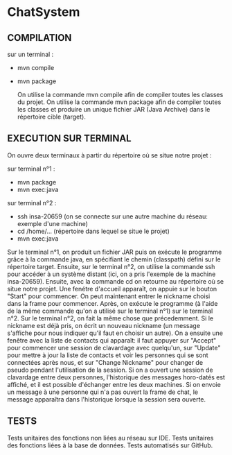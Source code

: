 # ChatSystem

## COMPILATION 

sur un terminal : 
- mvn compile
- mvn package
  
  On utilise la commande mvn compile afin de compiler toutes les classes du projet.
  On utilise la commande mvn package afin de compiler toutes les classes et produire un unique fichier JAR (Java Archive) dans le répertoire cible (target).

## EXECUTION SUR TERMINAL

On ouvre deux terminaux à partir du répertoire où se situe notre projet :

sur terminal n°1 : 
- mvn package
- mvn exec:java

sur terminal n°2 :
- ssh insa-20659 (on se connecte sur une autre machine du réseau: exemple d'une machine)
- cd /home/... (répertoire dans lequel se situe le projet)
- mvn exec:java

Sur le terminal n°1, on produit un fichier JAR puis on exécute le programme grâce à la commande java, en spécifiant le chemin (classpath) défini sur le répertoire target.
Ensuite, sur le terminal n°2, on utilise la commande ssh pour accéder à un système distant (ici, on a pris l'exemple de la machine insa-20659).
Ensuite, avec la commande cd on retourne au répertoire où se situe notre projet. 
Une fenétre d'accueil apparaît, on appuie sur le bouton "Start" pour commencer. On peut maintenant entrer le nickname choisi dans la frame pour commencer.
Après, on exécute le programme (à l'aide de la même commande qu'on a utilisé sur le terminal n°1) sur le terminal n°2.
Sur le terminal n°2, on fait la même chose que précedemment. Si le nickname est déjà pris, on écrit un nouveau nickname (un message s'affiche pour nous indiquer qu'il faut en choisir un autre).
On a ensuite une fenêtre avec la liste de contacts qui apparaît: il faut appuyer sur "Accept" pour commencer une session de clavardage avec quelqu'un, sur "Update" pour mettre à jour la liste de contacts et voir les personnes qui se sont connectées après nous, et sur "Change Nickname" pour changer de pseudo pendant l'utilisation de la session.
Si on a ouvert une session de clavardage entre deux personnes, l'historique des messages horo-datés est affiché, et il est possible d'échanger entre les deux machines.
Si on envoie un message à une personne qui n'a pas ouvert la frame de chat, le message apparaîtra dans l'historique lorsque la session sera ouverte.

## TESTS

Tests unitaires des fonctions non liées au réseau sur IDE.
Tests unitaires des fonctions liées à la base de données.
Tests automatisés sur GitHub.



